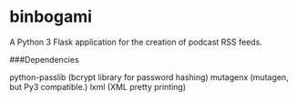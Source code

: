 binbogami
=========

A Python 3 Flask application for the creation of podcast RSS feeds.

###Dependencies

python-passlib (bcrypt library for password hashing)
mutagenx (mutagen, but Py3 compatible.)
lxml (XML pretty printing)
